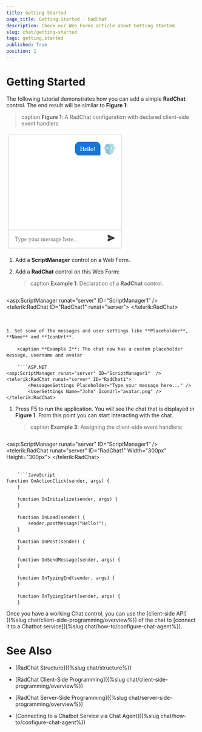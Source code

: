 ```yaml
---
title: Getting Started
page_title: Getting Started - RadChat
description: Check our Web Forms article about Getting Started.
slug: chat/getting-started
tags: getting,started
published: True
position: 1
---
```


# Getting Started

The following tutorial demonstrates how you can add a simple **RadChat** control. The end result will be similar to **Figure 1**:

>caption **Figure 1**: A RadChat configuration with declared client-side event handlers

![chat-getting-started](images/chat-getting-started.png)

1. Add a **ScriptManager** control on a Web Form.

1. Add a **RadChat** control on this Web Form: 
	
	>caption **Example 1**: Declaration of a **RadChat** control.

    ````ASP.NET
<asp:ScriptManager runat="server" ID="ScriptManager1"  />
<telerik:RadChat ID="RadChat1" runat="server">
</telerik:RadChat>
````


1. Set some of the messages and user settings like **Placeholder**, **Name** and **IconUrl**.

	>caption **Example 2**: The chat now has a custom placeholder message, username and avatar

    ````ASP.NET
<asp:ScriptManager runat="server" ID="ScriptManager1"  />
<telerik:RadChat runat="server" ID="RadChat1">
        <MessagesSettings Placeholder="Type your message here..." />
        <UserSettings Name="John" IconUrl="avatar.png" />
</telerik:RadChat>
````

1. Press F5 to run the application. You will see the chat that is displayed in **Figure 1**. From this point you can start interacting with the chat.

	>caption **Example 3**: Assigning the client-side event handlers:
	
    ````ASP.NET
<asp:ScriptManager runat="server" ID="ScriptManager1"  />
<telerik:RadChat runat="server" ID="RadChat1" Width="300px" Height="300px">
        <ClientEvents
            OnActionClick="OnActionClick"
            OnInitialize="OnInitialize"
            OnLoad="OnLoad"
            OnPost="OnPost"
            OnSendMessage="OnSendMessage"
            OnTypingEnd="OnTypingEnd"
            OnTypingStart="OnTypingStart" />
        <MessagesSettings Placeholder="Type your message here..." />
        <UserSettings Name="John" IconUrl="avatar.png" />
</telerik:RadChat>
````

    ````JavaScript
function OnActionClick(sender, args) {    
    }

    function OnInitialize(sender, args) {    
    }

    function OnLoad(sender) {
        sender.postMessage("Hello!");
    }

    function OnPost(sender) {    
    }

    function OnSendMessage(sender, args) {    
    }

    function OnTypingEnd(sender, args) {    
    }

    function OnTypingStart(sender, args) {    
    }
````

Once you have a working Chat control, you can use the [client-side API]({%slug chat/client-side-programming/overview%}) of the chat to [connect it to a Chatbot service]({%slug chat/how-to/configure-chat-agent%}).

# See Also

 * [RadChat Structure]({%slug chat/structure%})

 * [RadChat Client-Side Programming]({%slug chat/client-side-programming/overview%})
 
 * [RadChat Server-Side Programming]({%slug chat/server-side-programming/overview%})

 * [Connecting to a Chatbot Service via Chat Agent]({%slug chat/how-to/configure-chat-agent%}) 

 
